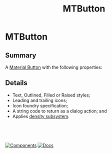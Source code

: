 ﻿---
uid: C.MTButton
title: MTButton
---
# MTButton

## Summary

A [Material Button](https://github.com/material-components/material-components-web/tree/v7.0.0/packages/mdc-button#buttons) with the following properties:

## Details

- Text, Outlined, Filled or Raised styles;
- Leading and trailing icons;
- Icon foundry specification;
- A string code to return as a dialog action; and
- Applies [density subsystem](xref:A.Density).

&nbsp;

&nbsp;

[![Components](https://img.shields.io/static/v1?label=Components&message=Core&color=blue)](xref:A.CoreComponents)
[![Docs](https://img.shields.io/static/v1?label=API%20Documentation&message=MTButton&color=brightgreen)](xref:BlazorMdc.MTButton)